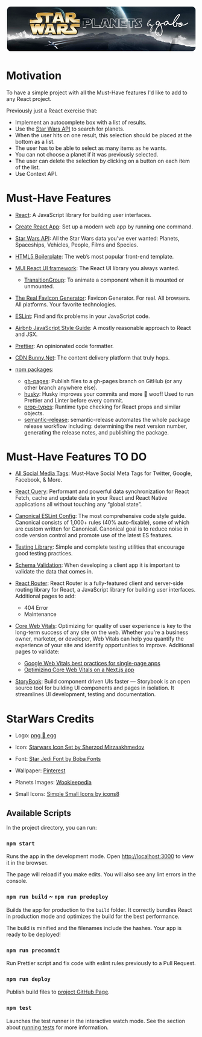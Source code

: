 <h1 align="center">
  <img src="assets/readme-header.png" alt="Bear Stone Smart Home" />
</h1>

# Motivation

To have a simple project with all the Must-Have features I'd like to add to any React project.

Previously just a React exercise that:

- Implement an autocomplete box with a list of results.
- Use the [Star Wars API](https://swapi.dev/) to search for planets.
- When the user hits on one result, this selection should be placed at the bottom as a list.
- The user has to be able to select as many items as he wants.
- You can not choose a planet if it was previously selected.
- The user can delete the selection by clicking on a button on each item of the list.
- Use Context API.

# Must-Have Features

- [React](https://reactjs.org/): A JavaScript library for building user interfaces.

- [Create React App](https://github.com/facebook/create-react-app): Set up a modern web app by running one command.

- [Star Wars API](https://swapi.dev/): All the Star Wars data you've ever wanted: Planets, Spaceships, Vehicles, People,
  Films and Species.

- [HTML5 Boilerplate](https://html5boilerplate.com/): The web’s most popular front-end template.

- [MUI React UI framework](https://mui.com/): The React UI library you always wanted.

  - [TransitionGroup](https://mui.com/components/transitions/#transitiongroup): To animate a component when it is
    mounted or unmounted.

- [The Real FavIcon Generator](https://realfavicongenerator.net/): Favicon Generator. For real. All browsers. All
  platforms. Your favorite technologies.

- [ESLint](https://eslint.org/): Find and fix problems in your JavaScript code.

- [Airbnb JavaScript Style Guide](https://airbnb.io/javascript/react/): A mostly reasonable approach to React and JSX.

- [Prettier](https://prettier.io/): An opinionated code formatter.

- [CDN Bunny.Net](https://bit.ly/AX-SuperCDN): The content delivery platform that truly hops.

- [npm packages](https://www.npmjs.com/):
  - [gh-pages](https://www.npmjs.com/package/gh-pages): Publish files to a gh-pages branch on GitHub (or any other
    branch anywhere else).
  - [husky](https://www.npmjs.com/package/husky): Husky improves your commits and more 🐶 woof! Used to run Prettier and
    Linter before every commit.
  - [prop-types](https://www.npmjs.com/package/prop-types): Runtime type checking for React props and similar objects.
  - [semantic-release](https://www.npmjs.com/package/semantic-release): semantic-release automates the whole package
    release workflow including: determining the next version number, generating the release notes, and publishing the
    package.

# Must-Have Features TO DO

- [All Social Media Tags](https://moz.com/blog/meta-data-templates-123): Must-Have Social Meta Tags for Twitter, Google,
  Facebook, & More.

- [React Query](https://react-query.tanstack.com/): Performant and powerful data synchronization for React Fetch, cache
  and update data in your React and React Native applications all without touching any “global state”.

- [Canonical ESLint Config](https://github.com/gajus/eslint-config-canonical): The most comprehensive code style guide.
  Canonical consists of 1,000+ rules (40% auto-fixable), some of which are custom written for Canonical. Canonical goal
  is to reduce noise in code version control and promote use of the latest ES features.

- [Testing Library](https://testing-library.com/): Simple and complete testing utilities that encourage good testing
  practices.

- [Schema Validation](https://engineering.udacity.com/why-you-should-be-doing-schema-validation-in-react-projects-ce3c4b1df02f):
  When developing a client app it is important to validate the data that comes in.

- [React Router](https://reactrouter.com/): React Router is a fully-featured client and server-side routing library for
  React, a JavaScript library for building user interfaces.
  Additional pages to add:

  - 404 Error
  - Maintenance

- [Core Web Vitals](https://web.dev/vitals/): Optimizing for quality of user experience is key to the long-term success
  of any site on the web. Whether you're a business owner, marketer, or developer, Web Vitals can help you quantify the
  experience of your site and identify opportunities to improve.
  Additional pages to validate:

  - [Google Web Vitals best practices for single-page apps](https://blog.logrocket.com/google-web-vitals-single-page-apps/)
  - [Optimizing Core Web Vitals on a Next.js app](https://www.patterns.dev/posts/nextjs-casestudy/)

- [StoryBook](https://storybook.js.org/): Build component driven UIs faster — Storybook is an open source tool for
  building UI components and pages in isolation. It streamlines UI development, testing and documentation.

# StarWars Credits

- Logo: [png :egg: egg](https://www.pngegg.com/es/png-evbry)

- Icon: [Starwars Icon Set by Sherzod Mirzaakhmedov](https://dribbble.com/shots/3907212-Starwars-Icon-Set)

- Font: [Star Jedi Font by Boba Fonts](https://www.fontspace.com/star-jedi-font-f9641)

- Wallpaper: [Pinterest](https://co.pinterest.com/pin/116249234110084856/)

- Planets Images: [Wookieepedia](https://starwars.fandom.com/)

- Small Icons: [Simple Small Icons by icons8](https://icons8.com/icons/small)

## Available Scripts

In the project directory, you can run:

### `npm start`

Runs the app in the development mode. Open [http://localhost:3000](http://localhost:3000) to view it in the browser.

The page will reload if you make edits. You will also see any lint errors in the console.

### `npm run build` ~ `npm run predeploy`

Builds the app for production to the `build` folder. It correctly bundles React in production mode and optimizes the
build for the best performance.

The build is minified and the filenames include the hashes. Your app is ready to be deployed!

### `npm run precommit`

Run Prettier script and fix code with eslint rules previously to a Pull Request.

### `npm run deploy`

Publish build files to [project GitHub Page](https://gabrielizalo.github.io/starwars-planets/).

### `npm test`

Launches the test runner in the interactive watch mode. See the section about
[running tests](https://facebook.github.io/create-react-app/docs/running-tests) for more information.
